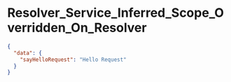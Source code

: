 # Resolver_Service_Inferred_Scope_Overridden_On_Resolver

```json
{
  "data": {
    "sayHelloRequest": "Hello Request"
  }
}
```
